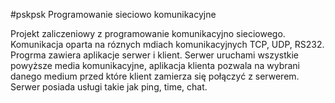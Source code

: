 #pskpsk
Programowanie sieciowo komunikacyjne

Projekt zaliczeniowy z programowanie komunikacyjno sieciowego. Komunikacja oparta na róznych mdiach komunikacyjnych TCP, UDP, RS232.
Progrma zawiera aplikacje serwer i klient. Serwer uruchami wszystkie powyższe media komunikacyjne, aplikacja klienta pozwala na wybrani danego medium
przed które klient zamierza się połączyć z serwerem. Serwer posiada usługi takie jak ping, time, chat.
